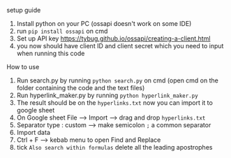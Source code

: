setup guide

1. Install python on your PC (ossapi doesn't work on some IDE)
2. run `pip install ossapi` on cmd
3. Set up API key https://tybug.github.io/ossapi/creating-a-client.html
4. you now should have client ID and client secret which you need to input when running this code

How to use
1. Run search.py by running `python search.py` on cmd (open cmd on the folder containing the code and the text files)
2. Run hyperlink_maker.py by running `python hyperlink_maker.py`
3. The result should be on the `hyperlinks.txt` now you can import it to google sheet
4. On Google sheet File --> Import --> drag and drop `hyperlinks.txt`
5. Separator type : custom --> make semicolon `;` a common separator
6. Import data
7. Ctrl + F --> kebab menu to open Find and Replace
8. tick `Also search within formulas` delete all the leading apostrophes
